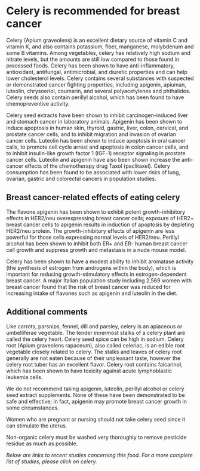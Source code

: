 

#  Celery is recommended for breast cancer 

Celery (Apium graveolens) is an excellent dietary source of vitamin C and vitamin K, and also contains potassium, fiber, manganese, molybdenum and some B vitamins. Among vegetables, celery has relatively high sodium and nitrate levels, but the amounts are still low compared to those found in processed foods. Celery has been shown to have anti-inflammatory, antioxidant, antifungal, antimicrobial, and diuretic properties and can help lower cholesterol levels. Celery contains several substances with suspected or demonstrated cancer fighting properties, including apigenin, apiuman, luteolin, chrysoeriol, coumarin, and several polyacetylenes and phthalides. Celery seeds also contain perillyl alcohol, which has been found to have chemopreventive activity.

Celery seed extracts have been shown to inhibit carcinogen-induced liver and stomach cancer in laboratory animals. Apigenin has been shown to induce apoptosis in human skin, thyroid, gastric, liver, colon, cervical, and prostate cancer cells, and to inhibit migration and invasion of ovarian cancer cells. Luteolin has been shown to induce apoptosis in oral cancer calls, to promote cell cycle arrest and apoptosis in colon cancer cells, and to inhibit insulin-like growth factor 1 (IGF-1) receptor signaling in prostate cancer cells. Luteolin and apigenin have also been shown increase the anti-cancer effects of the chemotherapy drug Taxol (paclitaxel). Celery consumption has been found to be associated with lower risks of lung, ovarian, gastric and colorectal cancers in population studies.

## Breast cancer-related effects of eating celery 

The flavone apigenin has been shown to exhibit potent growth-inhibitory effects in HER2/neu overexpressing breast cancer cells; exposure of HER2+ breast cancer cells to apigenin results in induction of apoptosis by depleting HER2/neu protein. The growth-inhibitory effects of apigenin are less powerful for those cells expressing normal levels of HER2/neu. Perillyl alcohol has been shown to inhibit both ER+ and ER- human breast cancer cell growth and suppress growth and metastasis in a nude mouse model.

Celery has been shown to have a modest ability to inhibit aromatase activity (the synthesis of estrogen from androgens within the body), which is important for reducing growth-stimulatory effects in estrogen-dependent breast cancer. A major Italian population study including 2,569 women with breast cancer found that the risk of breast cancer was reduced for increasing intake of flavones such as apigenin and luteolin in the diet.

## Additional comments

Like carrots, parsnips, fennel, dill and parsley, celery is an apiaceous or umbelliferae vegetable. The tender innermost stalks of a celery plant are called the celery heart. Celery seed spice can be high in sodium. Celery root (Apium graveolens rapaceum), also called celeriac, is an edible root vegetable closely related to celery. The stalks and leaves of celery root generally are not eaten because of their unpleasant taste, however the celery root tuber has an excellent flavor. Celery root contains falcarinol, which has been shown to have toxicity against acute lymphoblastic leukemia cells.

We do not recommend taking apigenin, luteolin, perillyl alcohol or celery seed extract supplements. None of these have been demonstrated to be safe and effective; in fact, apigenin may promote breast cancer growth in some circumstances.

Women who are pregnant or nursing should not take celery seed since it can stimulate the uterus.

Non-organic celery must be washed very thoroughly to remove pesticide residue as much as possible.

_Below are links to recent studies concerning this food. For a more complete list of studies, please click on celery._


  


